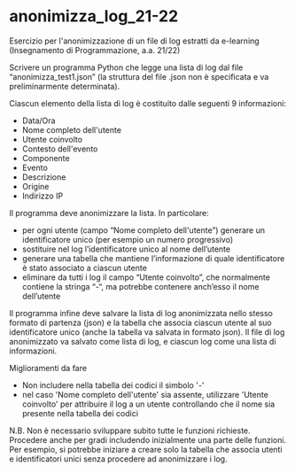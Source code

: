 # anonimizza_log_21-22
Esercizio per l'anonimizzazione di un file di log estratti da e-learning (Insegnamento di Programmazione, a.a. 21/22)

Scrivere un programma Python che legge una lista di log dal file “anonimizza_test1.json” (la struttura del file .json non è specificata e va preliminarmente determinata). 

Ciascun elemento della lista di log è costituito dalle seguenti 9 informazioni:

- Data/Ora
- Nome completo dell'utente
- Utente coinvolto
- Contesto dell'evento
- Componente
- Evento
- Descrizione
- Origine
- Indirizzo IP

Il programma deve anonimizzare la lista. In particolare:
- per ogni utente (campo “Nome completo dell'utente”) generare un identificatore unico (per esempio un numero progressivo) 
- sostituire nel log l’identificatore unico al nome dell’utente
- generare una tabella che mantiene l’informazione di quale identificatore è stato associato a ciascun utente
- eliminare da tutti i log il campo “Utente coinvolto”, che normalmente contiene la stringa “-“, ma potrebbe contenere anch’esso il nome dell’utente

Il programma infine deve salvare la lista di log anonimizzata nello stesso formato di partenza (json) e la tabella che associa ciascun utente al suo identificatore unico (anche la tabella va salvata in formato json). Il file di log anonimizzato va salvato come lista di log, e ciascun log come una lista di informazioni. 

Miglioramenti da fare
- Non includere nella tabella dei codici il simbolo '-'
- nel caso 'Nome completo dell'utente' sia assente, utilizzare 'Utente coinvolto' per attribuire il log a un utente controllando che il nome sia presente nella tabella dei codici

N.B. Non è necessario sviluppare subito tutte le funzioni richieste. Procedere anche per gradi includendo inizialmente una parte delle funzioni. Per esempio, si potrebbe iniziare a creare solo la tabella che associa utenti e identificatori unici senza procedere ad anonimizzare i log.
